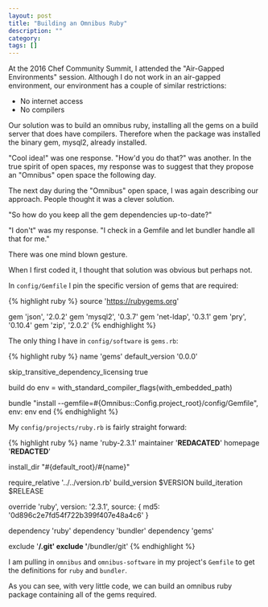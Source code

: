 ```yaml
---
layout: post
title: "Building an Omnibus Ruby"
description: ""
category:
tags: []
---
```


At the 2016 Chef Community Summit, I attended the "Air-Gapped
Environments" session. Although I do not work in an air-gapped
environment, our environment has a couple of similar restrictions:

* No internet access
* No compilers

Our solution was to build an omnibus ruby, installing all the gems on
a build server that does have compilers. Therefore when the
package was installed the binary gem, mysql2, already installed.

"Cool idea!" was one response. "How'd you do that?" was another. In
the true spirit of open spaces, my response was to suggest that they
propose an "Omnibus" open space the following day.

The next day during the "Omnibus" open space, I was again describing
our approach. People thought it was a clever solution.

"So how do you keep all the gem dependencies up-to-date?"

"I don't" was my response. "I check in a Gemfile and let bundler
handle all that for me."

There was one mind blown gesture.

When I first coded it, I thought that solution was obvious but perhaps
not.

In `config/Gemfile` I pin the specific version of gems that are
required:

{% highlight ruby %}
source 'https://rubygems.org'

gem 'json', '2.0.2'
gem 'mysql2', '0.3.7'
gem 'net-ldap', '0.3.1'
gem 'pry', '0.10.4'
gem 'zip', '2.0.2'
{% endhighlight %}

The only thing I have in `config/software` is `gems.rb`:

{% highlight ruby %}
name 'gems'
default_version '0.0.0'

skip_transitive_dependency_licensing true

build do
  env = with_standard_compiler_flags(with_embedded_path)

  bundle "install --gemfile=#{Omnibus::Config.project_root}/config/Gemfile", env: env
end
{% endhighlight %}

My `config/projects/ruby.rb` is fairly straight forward:

{% highlight ruby %}
name 'ruby-2.3.1'
maintainer '**REDACATED**'
homepage '**REDACTED**'

install_dir "#{default_root}/#{name}"

require_relative '../../version.rb'
build_version	$VERSION
build_iteration	$RELEASE

override 'ruby', version: '2.3.1', source: { md5: '0d896c2e7fd54f722b399f407e48a4c6' }

dependency 'ruby'
dependency 'bundler'
dependency 'gems'

exclude '**/.git'
exclude '**/bundler/git'
{% endhighlight %}

I am pulling in `omnibus` and `omnibus-software` in my project's
`Gemfile` to get the definitions for `ruby` and `bundler`.

As you can see, with very little code, we can build an omnibus ruby
package containing all of the gems required.
